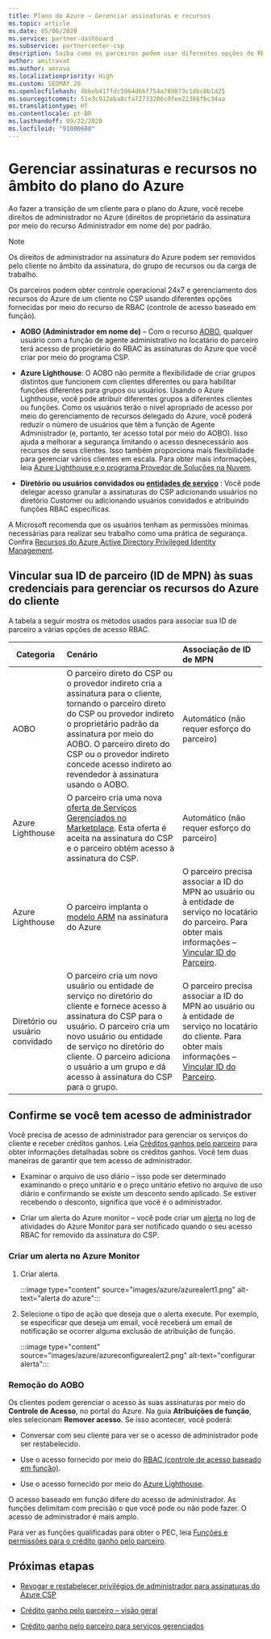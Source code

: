 ```yaml
---
title: Plano do Azure – Gerenciar assinaturas e recursos
ms.topic: article
ms.date: 05/06/2020
ms.service: partner-dashboard
ms.subservice: partnercenter-csp
description: Saiba como os parceiros podem usar diferentes opções de RBAC (controle de acesso baseado em função) para obter controle operacional e gerenciamento dos recursos do Azure de um cliente.
author: amitravat
ms.author: amrava
ms.localizationpriority: High
ms.custom: SEOMAY.20
ms.openlocfilehash: 4bbeb417fdc5964d66f754a789873c1dbc8b1d25
ms.sourcegitcommit: 51e3c912eba8cfa72733206c0fee22386fbc34aa
ms.translationtype: HT
ms.contentlocale: pt-BR
ms.lasthandoff: 09/22/2020
ms.locfileid: "91000600"
---
```

# <a name="manage-subscriptions-and-resources-under-the-azure-plan"></a>Gerenciar assinaturas e recursos no âmbito do plano do Azure

Ao fazer a transição de um cliente para o plano do Azure, você recebe direitos de administrador no Azure (direitos de proprietário da assinatura por meio do recurso Administrador em nome de) por padrão.

 > [!NOTE]
 > Os direitos de administrador na assinatura do Azure podem ser removidos pelo cliente no âmbito da assinatura, do grupo de recursos ou da carga de trabalho. 

 Os parceiros podem obter controle operacional 24x7 e gerenciamento dos recursos do Azure de um cliente no CSP usando diferentes opções fornecidas por meio do recurso de RBAC (controle de acesso baseado em função). 

- **AOBO (Administrador em nome de)** – Com o recurso [AOBO](https://channel9.msdn.com/Series/cspdev/Module-11-Admin-On-Behalf-Of-AOBO), qualquer usuário com a função de agente administrativo no locatário do parceiro terá acesso de proprietário do RBAC às assinaturas do Azure que você criar por meio do programa CSP.

- **Azure Lighthouse**: O AOBO não permite a flexibilidade de criar grupos distintos que funcionem com clientes diferentes ou para habilitar funções diferentes para grupos ou usuários. Usando o Azure Lighthouse, você pode atribuir diferentes grupos a diferentes clientes ou funções. Como os usuários terão o nível apropriado de acesso por meio do gerenciamento de recursos delegado do Azure, você poderá reduzir o número de usuários que têm a função de Agente Administrador (e, portanto, ter acesso total por meio do AOBO). Isso ajuda a melhorar a segurança limitando o acesso desnecessário aos recursos de seus clientes. Isso também proporciona mais flexibilidade para gerenciar vários clientes em escala. Para obter mais informações, leia [Azure Lighthouse e o programa Provedor de Soluções na Nuvem](/azure/lighthouse/concepts/cloud-solution-provider).

-  **Diretório ou usuários convidados ou [entidades de serviço](/azure/active-directory/develop/app-objects-and-service-principals)** : Você pode delegar acesso granular a assinaturas do CSP adicionando usuários no diretório Customer ou adicionando usuários convidados e atribuindo funções RBAC específicas.

A Microsoft recomenda que os usuários tenham as permissões mínimas necessárias para realizar seu trabalho como uma prática de segurança. Confira [Recursos do Azure Active Directory Privileged Identity Management](/azure/active-directory/privileged-identity-management/pim-configure).

## <a name="link-your-partner-id-mpn-idto-your-credentials-for-managing-customers-azure-resources"></a>Vincular sua ID de parceiro (ID de MPN) às suas credenciais para gerenciar os recursos do Azure do cliente

A tabela a seguir mostra os métodos usados para associar sua ID de parceiro a várias opções de acesso RBAC.

|**Categoria**   |**Cenário**   |**Associação de ID de MPN**|
|-----------------|:------------------------|:------------------|
|AOBO   |O parceiro direto do CSP ou o provedor indireto cria a assinatura para o cliente, tornando o parceiro direto do CSP ou provedor indireto o proprietário padrão da assinatura por meio do AOBO. O parceiro direto do CSP ou o provedor indireto concede acesso indireto ao revendedor à assinatura usando o AOBO.|Automático (não requer esforço do parceiro)|
|Azure Lighthouse|O parceiro cria uma nova [oferta de Serviços Gerenciados no Marketplace](/azure/lighthouse/concepts/managed-services-offers). Esta oferta é aceita na assinatura do CSP e o parceiro obtém acesso à assinatura do CSP.|Automático (não requer esforço do parceiro)|
|Azure Lighthouse|O parceiro implanta o [modelo ARM](/azure/lighthouse/how-to/onboard-customer) na assinatura do Azure|O parceiro precisa associar a ID do MPN ao usuário ou à entidade de serviço no locatário do parceiro. Para obter mais informações – [Vincular ID do Parceiro](/azure/billing/billing-partner-admin-link-started).|
|Diretório ou usuário convidado|O parceiro cria um novo usuário ou entidade de serviço no diretório do cliente e fornece acesso à assinatura do CSP para o usuário. O parceiro cria um novo usuário ou entidade de serviço no diretório do cliente. O parceiro adiciona o usuário a um grupo e dá acesso à assinatura do CSP para o grupo.|O parceiro precisa associar a ID do MPN ao usuário ou à entidade de serviço no locatário do cliente. Para obter mais informações – [Vincular ID do Parceiro](/azure/billing/billing-partner-admin-link-started).|

## <a name="confirm-that-you-have-admin-access"></a>Confirme se você tem acesso de administrador

Você precisa de acesso de administrador para gerenciar os serviços do cliente e receber créditos ganhos. Leia [Créditos ganhos pelo parceiro](partner-earned-credit.md) para obter informações detalhadas sobre os créditos ganhos. Você tem duas maneiras de garantir que tem acesso de administrador.

- Examinar o arquivo de uso diário – isso pode ser determinado examinando o preço unitário e o preço unitário efetivo no arquivo de uso diário e confirmando se existe um desconto sendo aplicado. Se estiver recebendo o desconto, significa que você é o administrador.

- Criar um alerta do Azure monitor – você pode criar um [alerta](/azure/azure-monitor/platform/alerts-activity-log) no log de atividades do Azure Monitor para ser notificado quando o seu acesso RBAC for removido da assinatura do CSP.

### <a name="create-an-azure-monitor-alert"></a>Criar um alerta no Azure Monitor

1. Criar alerta.

   :::image type="content" source="images/azure/azurealert1.png" alt-text="alerta do azure":::

2. Selecione o tipo de ação que deseja que o alerta execute. Por exemplo, se especificar que deseja um email, você receberá um email de notificação se ocorrer alguma exclusão de atribuição de função.

   :::image type="content" source="images/azure/azureconfigurealert2.png" alt-text="configurar alerta":::

### <a name="aobo-removal"></a>Remoção do AOBO

Os clientes podem gerenciar o acesso às suas assinaturas por meio do **Controle de Acesso**, no portal do Azure. Na guia **Atribuições de função**, eles selecionam **Remover acesso**. Se isso acontecer, você poderá:

- Conversar com seu cliente para ver se o acesso de administrador pode ser restabelecido.

- Use o acesso fornecido por meio do [RBAC (controle de acesso baseado em função)](/azure/role-based-access-control/overview).

- Use o acesso fornecido por meio do [Azure Lighthouse](https://azure.microsoft.com/services/azure-lighthouse/).

O acesso baseado em função difere do acesso de administrador. As funções delimitam com precisão o que você pode ou não pode fazer. O acesso de administrador é mais amplo.

Para ver as funções qualificadas para obter o PEC, leia [Funções e permissões para o crédito ganho pelo parceiro](https://query.prod.cms.rt.microsoft.com/cms/api/am/binary/RE3QuW2).

## <a name="next-steps"></a>Próximas etapas

- [Revogar e restabelecer privilégios de administrador para assinaturas do Azure CSP](revoke-reinstate-csp.md)

- [Crédito ganho pelo parceiro – visão geral](partner-earned-credit.md)

- [Crédito ganho pelo parceiro para serviços gerenciados](partner-earned-credit-explanation.md)